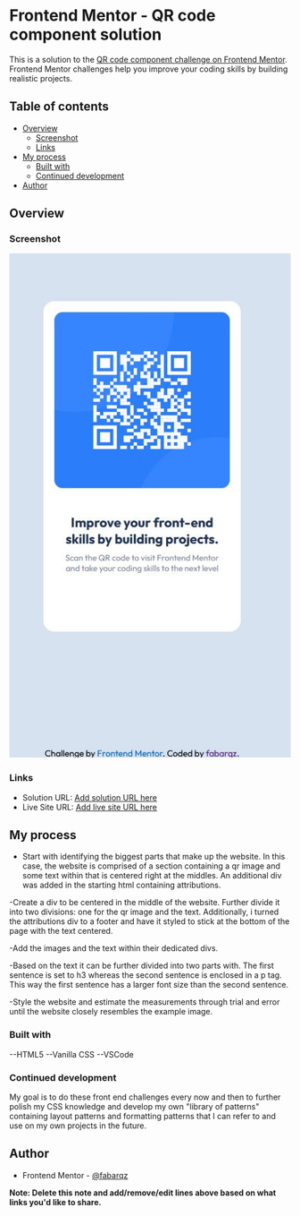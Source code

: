 # Frontend Mentor - QR code component solution

This is a solution to the [QR code component challenge on Frontend Mentor](https://www.frontendmentor.io/challenges/qr-code-component-iux_sIO_H). Frontend Mentor challenges help you improve your coding skills by building realistic projects.

## Table of contents

- [Overview](#overview)
  - [Screenshot](#screenshot)
  - [Links](#links)
- [My process](#my-process)
  - [Built with](#built-with)
  - [Continued development](#continued-development)
- [Author](#author)

## Overview

### Screenshot

![](./screenshot.jpg)

### Links

- Solution URL: [Add solution URL here](https://your-solution-url.com)
- Live Site URL: [Add live site URL here](https://your-live-site-url.com)

## My process

- Start with identifying the biggest parts that make up the website. In this case, the website is comprised of a section containing a qr image and some text within that is centered right at the middles. An additional div was added in the starting html containing attributions.

-Create a div to be centered in the middle of the website. Further divide it into two divisions: one for the qr image and the text. Additionally, i turned the attributions div to a footer and have it styled to stick at the bottom of the page with the text centered.

-Add the images and the text within their dedicated divs.

-Based on the text it can be further divided into two parts with. The first sentence is set to h3 whereas the second sentence is enclosed in a p tag. This way the first sentence has a larger font size than the second sentence.

-Style the website and estimate the measurements through trial and error until the website closely resembles the example image.

### Built with

--HTML5
--Vanilla CSS
--VSCode

### Continued development

My goal is to do these front end challenges every now and then to further polish my CSS knowledge and develop my own "library of patterns" containing layout patterns and formatting patterns that I can refer to and use on my own projects in the future.

## Author

- Frontend Mentor - [@fabarqz](https://www.frontendmentor.io/profile/fabarqz)

**Note: Delete this note and add/remove/edit lines above based on what links you'd like to share.**
